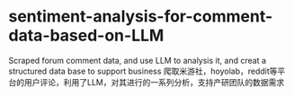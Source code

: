 # sentiment-analysis-for-comment-data-based-on-LLM
Scraped forum comment data, and use LLM to analysis it, and creat a structured data base to support business
爬取米游社，hoyolab，reddit等平台的用户评论，利用了LLM，对其进行的一系列分析，支持产研团队的数据需求
